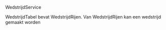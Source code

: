 WedstrijdService

WedstrijdTabel bevat WedstrijdRijen. Van WedstrijdRijen kan een wedstrijd gemaakt worden
